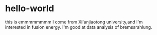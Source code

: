 # hello-world
this is emmmmmmmm
I come from Xi'anjiaotong university,and I'm interested in fusion energy.
I'm good at data analysis of bremssrahlung.
